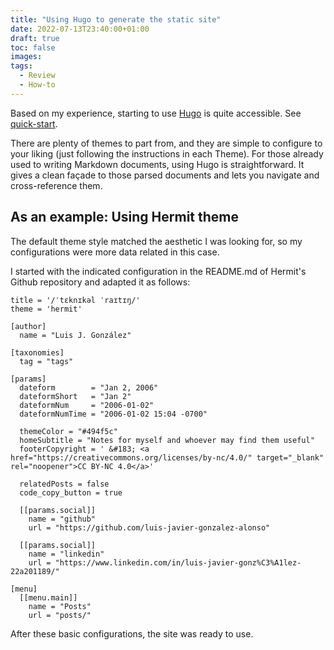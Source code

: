 ```yaml
---
title: "Using Hugo to generate the static site"
date: 2022-07-13T23:40:00+01:00
draft: true
toc: false
images:
tags: 
  - Review
  - How-to
---
```


Based on my experience, starting to use [Hugo](https://gohugo.io/) is quite accessible. See [quick-start](https://gohugo.io/getting-started/quick-start/).

There are plenty of themes to part from, and they are simple to configure to your liking (just following the instructions in each Theme).
For those already used to writing Markdown documents, using Hugo is straightforward.
It gives a clean façade to those parsed documents and lets you navigate and cross-reference them.

## As an example: Using Hermit theme

The default theme style matched the aesthetic I was looking for, so my configurations were more data related in this case.

I started with the indicated configuration in the README.md of Hermit's Github repository and adapted it as follows:

``` 
title = '/ˈtɛknɪkəl ˈraɪtɪŋ/'
theme = 'hermit'

[author]
  name = "Luis J. González"

[taxonomies]
  tag = "tags"

[params]
  dateform        = "Jan 2, 2006"
  dateformShort   = "Jan 2"
  dateformNum     = "2006-01-02"
  dateformNumTime = "2006-01-02 15:04 -0700"

  themeColor = "#494f5c"
  homeSubtitle = "Notes for myself and whoever may find them useful"
  footerCopyright = ' &#183; <a href="https://creativecommons.org/licenses/by-nc/4.0/" target="_blank" rel="noopener">CC BY-NC 4.0</a>'

  relatedPosts = false
  code_copy_button = true

  [[params.social]]
    name = "github"
    url = "https://github.com/luis-javier-gonzalez-alonso"

  [[params.social]]
    name = "linkedin"
    url = "https://www.linkedin.com/in/luis-javier-gonz%C3%A1lez-22a201189/"

[menu]
  [[menu.main]]
    name = "Posts"
    url = "posts/"
```

After these basic configurations, the site was ready to use.
